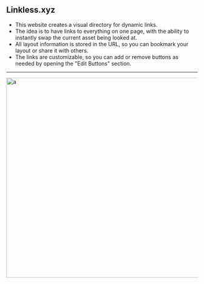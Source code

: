## Linkless.xyz

- This website creates a visual directory for dynamic links.
- The idea is to have links to everything on one page, with the ability to instantly swap the current asset being looked at.
- All layout information is stored in the URL, so you can bookmark your layout or share it with others.
- The links are customizable, so you can add or remove buttons as needed by opening the "Edit Buttons" section.

--------


<img width="526" alt="a" src="https://github.com/colincode0/less-clicking-less-typing/assets/42985430/a247214f-b608-4de9-b53f-7631554aa4bf">
